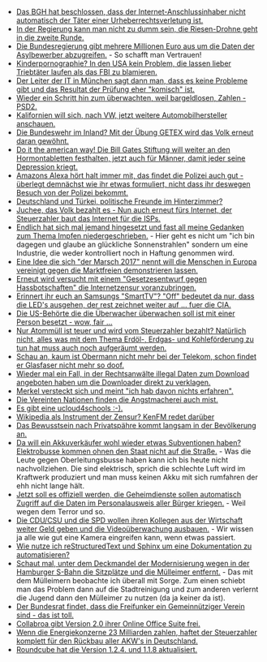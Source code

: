 * [Das BGH hat beschlossen, dass der Internet-Anschlussinhaber nicht automatisch der Täter einer Urheberrechtsverletung ist.](https://www.heise.de/newsticker/meldung/P2P-Abmahnungen-BGH-entschaerft-Beweislast-fuer-Anschlussinhaber-3645455.html)
* [In der Regierung kann man nicht zu dumm sein, die Riesen-Drohne geht in die zweite Runde.](https://www.heise.de/newsticker/meldung/Neues-Riesen-Drohne-ersetzt-Skandal-Projekt-Euro-Hawk-3646486.html)
* [Die Bundesregierung gibt mehrere Millionen Euro aus um die Daten der Asylbewerber abzugreifen.](https://www.heise.de/newsticker/meldung/Bundesregierung-3-2-Millionen-Euro-fuer-Kartenlesegeraete-von-Asylbewerber-Handys-3646234.html) - So schafft man Vertrauen!
* [Kinderpornographie? In den USA kein Problem, die lassen lieber Triebtäter laufen als das FBI zu blamieren.](https://blog.fefe.de/?ts=a6426605)
* [Der Leiter der IT in München sagt dann man, dass es keine Probleme gibt und das Resultat der Prüfung eher "komisch" ist.](https://www.heise.de/newsticker/meldung/Muenchner-IT-Leiter-zu-LiMux-Es-gibt-keine-groesseren-technischen-Probleme-3644868.html)
* [Wieder ein Schritt hin zum überwachten, weil bargeldlosen, Zahlen - PSD2.](https://www.heise.de/newsticker/meldung/Neue-EU-Regeln-im-Zahlungsverkehr-Was-auf-Verbraucher-zukommt-3645716.html)
* [Kalifornien will sich, nach VW, jetzt weitere Automobilhersteller anschauen.](https://www.heise.de/newsticker/meldung/Kalifornische-Umweltchefin-VW-Skandal-wohl-kein-Einzelfall-3645663.html)
* [Die Bundeswehr im Inland? Mit der Übung GETEX wird das Volk erneut daran gewöhnt.](https://www.heise.de/newsticker/meldung/GETEX-Polizei-und-Bundeswehr-ueben-Terrorabwehr-3645752.html)
* [Do it the american way! Die Bill Gates Stiftung will weiter an den Hormontabletten festhalten, jetzt auch für Männer, damit jeder seine Depression kriegt.](https://www.heise.de/newsticker/meldung/Von-Gates-Stiftung-gefoerderte-Forscher-machen-Fortschritte-bei-Pille-fuer-den-Mann-3644777.html)
* [Amazons Alexa hört halt immer mit, das findet die Polizei auch gut - überlegt demnächst wie ihr etwas formuliert, nicht dass ihr deswegen Besuch von der Polizei bekommt.](https://www.heise.de/newsticker/meldung/Ermittlungen-zu-mutmasslichem-Mord-Amazon-haendigt-Alexa-Aufnahmen-aus-3646131.html)
* [Deutschland und Türkei, politische Freunde im Hinterzimmer?](https://www.heise.de/tp/features/Showdown-Erdogan-gegen-Merkel-nuetzt-beiden-Regierungen-3644447.html)
* [Juchee, das Volk bezahlt es - Nun auch erneut fürs Internet, der Steuerzahler baut das Internet für die ISPs.](https://www.golem.de/news/dobrindt-deutschland-bekommt-doch-ein-flaechendeckendes-gigabit-netz-1703-126573.html)
* [Endlich hat sich mal jemand hingesetzt und fast all meine Gedanken zum Thema Impfen niedergeschrieben.](http://npr.news.eulu.info/2017/03/08/impfen-27-gruende-um-genau-zu-ueberlegen-ob-du-das-deinen-kindern-antun-willst) - Hier geht es nicht um "ich bin dagegen und glaube an glückliche Sonnenstrahlen" sondern um eine Industrie, die weder kontrolliert noch in Haftung genommen wird.
* [Eine Idee die sich "der Marsch 2017" nennt will die Menschen in Europa vereinigt gegen die Marktfreien demonstrieren lassen.](http://npr.news.eulu.info/2017/03/02/es-reicht-der-marsch-2017)
* [Erneut wird versucht mit einem "Gesetzesentwurf gegen Hassbotschaften" die Internetzensur voranzubringen.](https://www.heise.de/newsticker/meldung/Union-dringt-auf-Gesetzentwurf-gegen-Hassbotschaften-im-Internet-3646610.html)
* [Erinnert ihr euch an Samsungs "SmartTV"? "Off" bedeutet da nur, dass die LED's ausgehen, der rest zeichnet weiter auf ... fuer die CIA.](https://blog.fefe.de/?ts=a641fc7c)
* [Die US-Behörte die die Überwacher überwachen soll ist mit einer Person besetzt - wow, fair ...](https://blog.fefe.de/?ts=a6413674)
* [Nur Atommüll ist teuer und wird vom Steuerzahler bezahlt? Natürlich nicht, alles was mit dem Thema Erdöl-, Erdgas- und Kohleförderung zu tun hat muss auch noch aufgeräumt werden.](https://www.heise.de/tp/features/Erdoel-Teures-Erbe-3646717.html)
* [Schau an, kaum ist Obermann nicht mehr bei der Telekom, schon findet er Glasfaser nicht mehr so doof.](https://www.heise.de/newsticker/meldung/Ex-Telekom-Chef-Obermann-will-Glasfaser-bis-zu-jedem-Bauernhof-3647918.html)
* [Wieder mal ein Fall, in der Rechtsanwälte illegal Daten zum Download angeboten haben um die Downloader direkt zu verklagen.](https://www.heise.de/newsticker/meldung/Copyright-Falle-mit-Pornos-US-Anwalt-gesteht-3646561.html)
* [Merkel versteckt sich und meint "ich hab davon nichts erfahren".](https://blog.fefe.de/?ts=a63fcdb4)
* [Die Vereinten Nationen finden die Angstmacherei auch mist.](https://www.heise.de/newsticker/meldung/Schluss-mit-der-Angstkarte-UN-Berichterstatter-kritisiert-BND-Gesetz-3648119.html)
* [Es gibt eine ucloud4schools :-).](http://www.pro-linux.de/news/1/24534/deutsche-schulen-nutzen-elearning.html)
* [Wikipedia als Instrument der Zensur? KenFM redet darüber](https://propagandaschau.wordpress.com/2017/03/10/kenfm-zeigt-zensur/)
* [Das Bewusstsein nach Privatspähre kommt langsam in der Bevölkerung an.](https://www.heise.de/newsticker/meldung/Beschaeftigte-nehmen-zunehmend-ihre-Datenschutzrechte-wahr-3648959.html)
* [Da will ein Akkuverkäufer wohl wieder etwas Subventionen haben? Elektrobusse kommen ohnen den Staat nicht auf die Straße.](https://www.heise.de/newsticker/meldung/Fahren-in-der-Nische-Elektrobusse-bleiben-Randerscheinung-3648901.html) - Was die Leute gegen Oberleitungsbusse haben kann ich bis heute nicht nachvollziehen. Die sind elektrisch, sprich die schlechte Luft wird im Kraftwerk produziert und man muss keinen Akku mit sich rumfahren der ehh nicht lange hält.
* [Jetzt soll es offiziell werden, die Geheimdienste sollen automatisch Zugriff auf die Daten im Personalausweis aller Bürger kriegen.](https://netzpolitik.org/2017/geheimdienste-sollen-automatischen-zugriff-auf-die-passbilder-aller-buerger-bekommen/) - Weil wegen dem Terror und so.
* [Die CDU/CSU und die SPD wollen ihren Kollegen aus der Wirtschaft weiter Geld geben und die Videoüberwachung ausbauen.](https://www.heise.de/newsticker/meldung/Bundestag-genehmigt-Ausbau-der-Videoueberwachung-3648846.html) - Wir wissen ja alle wie gut eine Kamera eingreifen kann, wenn etwas passiert.
* [Wie nutze ich reStructuredText und Sphinx um eine Dokumentation zu automatisieren?](http://www.pro-linux.de/artikel/2/1876/alles-im-griff.html)
* [Schaut mal, unter dem Deckmandel der Modernisierung wegen in der Hamburger S-Bahn die Sitzplätze und die Mülleimer entfernt.](http://s-bahn.hamburg/magazin/s-bahn/stationsgeschichten/neuer-anstrich-hamburger-tunnelstationen-werden-modernisiert.html) - Das mit dem Mülleimern beobachte ich überall mit Sorge. Zum einen schiebt man das Problem dann auf die Stadtreinigung und zum anderen verlernt die Jugend dann den Mülleimer zu nutzen (da ja keiner da ist).
* [Der Bundesrat findet, dass die Freifunker ein Gemeinnütziger Verein sind - das ist toll.](https://www.heise.de/newsticker/meldung/Freifunk-Bundesrat-befuerwortet-Gemeinnuetzigkeit-3650176.html)
* [Collabroa gibt Version 2.0 ihrer Online Office Suite frei.](https://www.collaboraoffice.com/code/)
* [Wenn die Energiekonzerne 23 Milliarden zahlen, haftet der Steuerzahler komplett für den Rückbau aller AKW's in Deutschland.](https://www.heise.de/tp/news/Atommuell-Risiko-wird-sozialisiert-3649960.html)
* [Roundcube hat die Version 1.2.4. und 1.1.8 aktualisiert.](https://roundcube.net/news/2017/03/10/updates-1.2.4-and-1.1.8-released)

